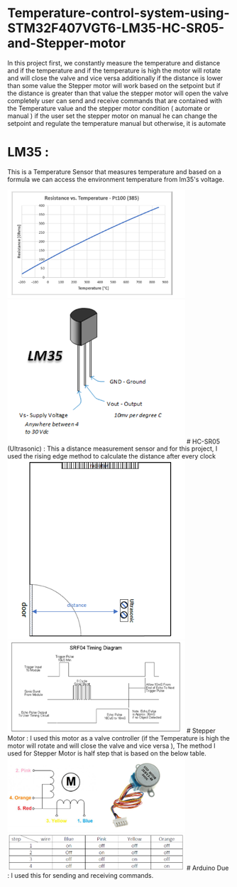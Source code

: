# Temperature-control-system-using-STM32F407VGT6-LM35-HC-SR05-and-Stepper-motor
 In this project first, we constantly measure the temperature and distance and if the temperature and if the temperature is high the motor will rotate and will close the valve and vice versa additionally if the distance is lower than some value the Stepper motor will work based on the setpoint but if the distance is greater than that value the stepper motor will open the valve completely 
user can send and receive commands that are contained with the Temperature value and the stepper motor condition ( automate or manual ) if the user set the stepper motor on manual he can change the setpoint and regulate the temperature manual but otherwise, it is automate 
# LM35 : 
This is a Temperature Sensor that measures temperature and based on a formula we can access the environment temperature from lm35's voltage.

<img src="Pic/lm351.png" width="400" class="center" />
<img src="Pic/lm352.png" width="400" class="center" />
# HC-SR05 (Ultrasonic) : 
This a distance measurement sensor and for this project, I used the rising edge method to calculate the distance after every clock 

<img src="Pic/US1.png" width="400" class="center" />
<img src="Pic/US2.png" width="400" class="center" />
# Stepper Motor : 
I used this motor as a valve controller (if the Temperature is high the motor will rotate and will close the valve and vice versa ), The method I used for Stepper Motor is half step that is based on the below table.

<img src="Pic/SM1.png" width="400" class="center" />
<img src="Pic/SM2.png" width="400" class="center" />
# Arduino Due :
I used this for sending and receiving commands.
